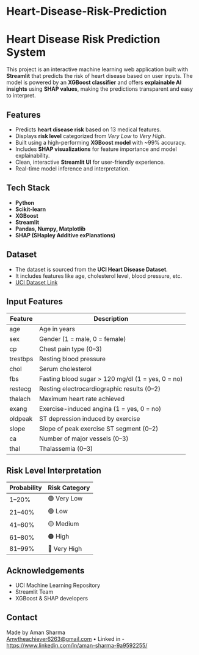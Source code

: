 # Heart-Disease-Risk-Prediction




# Heart Disease Risk Prediction System

This project is an interactive machine learning web application built with **Streamlit** that predicts the risk of heart disease based on user inputs. The model is powered by an **XGBoost classifier** and offers **explainable AI insights** using **SHAP values**, making the predictions transparent and easy to interpret.



## Features

- Predicts **heart disease risk** based on 13 medical features.
- Displays **risk level** categorized from *Very Low* to *Very High*.
- Built using a high-performing **XGBoost model** with ~99% accuracy.
- Includes **SHAP visualizations** for feature importance and model explainability.
- Clean, interactive **Streamlit UI** for user-friendly experience.
- Real-time model inference and interpretation.


## Tech Stack

- **Python**
- **Scikit-learn**
- **XGBoost**
- **Streamlit**
- **Pandas, Numpy, Matplotlib**
- **SHAP (SHapley Additive exPlanations)**



##  Dataset

- The dataset is sourced from the **UCI Heart Disease Dataset**.
- It includes features like age, cholesterol level, blood pressure, etc.
- [UCI Dataset Link](https://archive.ics.uci.edu/ml/datasets/Heart+Disease)





##  Input Features

| Feature      | Description |
|--------------|-------------|
| age          | Age in years |
| sex          | Gender (1 = male, 0 = female) |
| cp           | Chest pain type (0–3) |
| trestbps     | Resting blood pressure |
| chol         | Serum cholesterol |
| fbs          | Fasting blood sugar > 120 mg/dl (1 = yes, 0 = no) |
| restecg      | Resting electrocardiographic results (0–2) |
| thalach      | Maximum heart rate achieved |
| exang        | Exercise-induced angina (1 = yes, 0 = no) |
| oldpeak      | ST depression induced by exercise |
| slope        | Slope of peak exercise ST segment (0–2) |
| ca           | Number of major vessels (0–3) |
| thal         | Thalassemia (0–3) |



##  Risk Level Interpretation

| Probability | Risk Category |
|-------------|----------------|
| 1–20%       | 🟢 Very Low |
| 21–40%      | 🟢 Low |
| 41–60%      | 🟡 Medium |
| 61–80%      | 🟠 High |
| 81–99%      | 🔴 Very High |



##  Acknowledgements

- UCI Machine Learning Repository
- Streamlit Team
- XGBoost & SHAP developers





## Contact

Made by Aman Sharma  
Amytheachiever6263@gmail.com • Linked in  - https://www.linkedin.com/in/aman-sharma-9a9592255/
